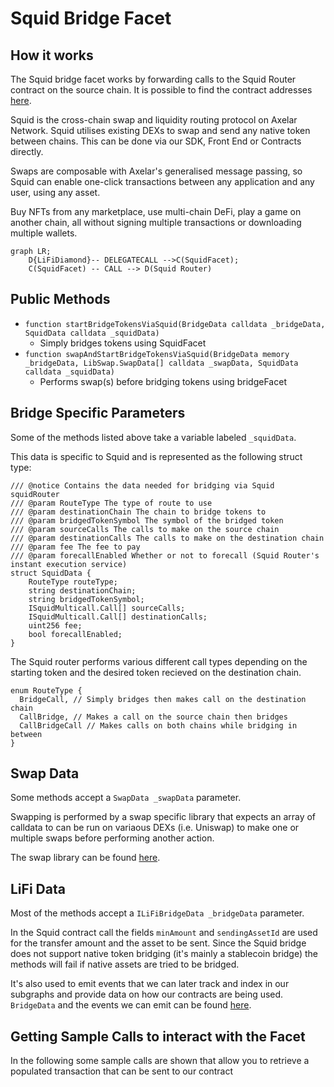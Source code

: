# Squid Bridge Facet

## How it works

The Squid bridge facet works by forwarding calls to the Squid Router contract on the source chain. It is possible to find the contract addresses [here](https://docs.squidrouter.com/resources/urls-and-addresses).

Squid is the cross-chain swap and liquidity routing protocol on Axelar Network.
Squid utilises existing DEXs to swap and send any native token between chains. This can be done via our SDK, Front End or Contracts directly.

Swaps are composable with Axelar's generalised message passing, so Squid can enable one-click transactions between any application and any user, using any asset.

Buy NFTs from any marketplace, use multi-chain DeFi, play a game on another chain, all without signing multiple transactions or downloading multiple wallets.

```mermaid
graph LR;
    D{LiFiDiamond}-- DELEGATECALL -->C(SquidFacet);
    C(SquidFacet) -- CALL --> D(Squid Router)
```

## Public Methods

- `function startBridgeTokensViaSquid(BridgeData calldata _bridgeData, SquidData calldata _squidData)`
  - Simply bridges tokens using SquidFacet
- `function swapAndStartBridgeTokensViaSquid(BridgeData memory _bridgeData, LibSwap.SwapData[] calldata _swapData, SquidData calldata _squidData)`
  - Performs swap(s) before bridging tokens using bridgeFacet

## Bridge Specific Parameters

Some of the methods listed above take a variable labeled `_squidData`.

This data is specific to Squid and is represented as the following struct type:

```solidity
/// @notice Contains the data needed for bridging via Squid squidRouter
/// @param RouteType The type of route to use
/// @param destinationChain The chain to bridge tokens to
/// @param bridgedTokenSymbol The symbol of the bridged token
/// @param sourceCalls The calls to make on the source chain
/// @param destinationCalls The calls to make on the destination chain
/// @param fee The fee to pay
/// @param forecallEnabled Whether or not to forecall (Squid Router's instant execution service)
struct SquidData {
    RouteType routeType;
    string destinationChain;
    string bridgedTokenSymbol;
    ISquidMulticall.Call[] sourceCalls;
    ISquidMulticall.Call[] destinationCalls;
    uint256 fee;
    bool forecallEnabled;
}
```
The Squid router performs various different call types depending on the starting token and the desired token recieved on the destination chain.

```solidity
enum RouteType {
  BridgeCall, // Simply bridges then makes call on the destination chain
  CallBridge, // Makes a call on the source chain then bridges
  CallBridgeCall // Makes calls on both chains while bridging in between
}
```
## Swap Data

Some methods accept a `SwapData _swapData` parameter.

Swapping is performed by a swap specific library that expects an array of calldata to can be run on variaous DEXs (i.e. Uniswap) to make one or multiple swaps before performing another action.

The swap library can be found [here](../src/Libraries/LibSwap.sol).

## LiFi Data

Most of the methods accept a `ILiFiBridgeData _bridgeData` parameter.

In the Squid contract call the fields `minAmount` and `sendingAssetId` are used for the transfer amount and the asset to be sent. Since the Squid bridge does not support native token bridging (it's mainly a stablecoin bridge) the methods will fail if native assets are tried to be bridged.

It's also used to emit events that we can later track and index in our subgraphs and provide data on how our contracts are being used. `BridgeData` and the events we can emit can be found [here](../src/Interfaces/ILiFi.sol).

## Getting Sample Calls to interact with the Facet

In the following some sample calls are shown that allow you to retrieve a populated transaction that can be sent to our contract
